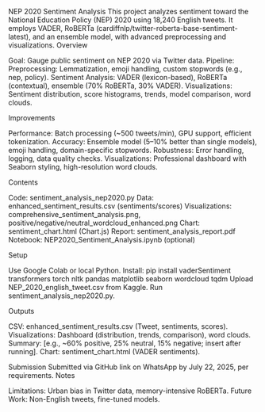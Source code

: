 NEP 2020 Sentiment Analysis
This project analyzes sentiment toward the National Education Policy (NEP) 2020 using 18,240 English tweets. It employs VADER, RoBERTa (cardiffnlp/twitter-roberta-base-sentiment-latest), and an ensemble model, with advanced preprocessing and visualizations.
Overview

Goal: Gauge public sentiment on NEP 2020 via Twitter data.
Pipeline:
Preprocessing: Lemmatization, emoji handling, custom stopwords (e.g., nep, policy).
Sentiment Analysis: VADER (lexicon-based), RoBERTa (contextual), ensemble (70% RoBERTa, 30% VADER).
Visualizations: Sentiment distribution, score histograms, trends, model comparison, word clouds.



Improvements

Performance: Batch processing (~500 tweets/min), GPU support, efficient tokenization.
Accuracy: Ensemble model (5–10% better than single models), emoji handling, domain-specific stopwords.
Robustness: Error handling, logging, data quality checks.
Visualizations: Professional dashboard with Seaborn styling, high-resolution word clouds.

Contents

Code: sentiment_analysis_nep2020.py
Data: enhanced_sentiment_results.csv (sentiments/scores)
Visualizations: comprehensive_sentiment_analysis.png, positive/negative/neutral_wordcloud_enhanced.png
Chart: sentiment_chart.html (Chart.js)
Report: sentiment_analysis_report.pdf
Notebook: NEP2020_Sentiment_Analysis.ipynb (optional)

Setup

Use Google Colab or local Python.
Install: pip install vaderSentiment transformers torch nltk pandas matplotlib seaborn wordcloud tqdm
Upload NEP_2020_english_tweet.csv from Kaggle.
Run sentiment_analysis_nep2020.py.

Outputs

CSV: enhanced_sentiment_results.csv (Tweet, sentiments, scores).
Visualizations: Dashboard (distribution, trends, comparison), word clouds.
Summary: [e.g., ~60% positive, 25% neutral, 15% negative; insert after running].
Chart: sentiment_chart.html (VADER sentiments).

Submission
Submitted via GitHub link on WhatsApp by July 22, 2025, per requirements.
Notes

Limitations: Urban bias in Twitter data, memory-intensive RoBERTa.
Future Work: Non-English tweets, fine-tuned models.
